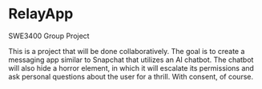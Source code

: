 # RelayApp
SWE3400 Group Project

This is a project that will be done collaboratively. 
The goal is to create a messaging app similar to Snapchat that utilizes an AI chatbot. The chatbot
will also hide a horror element, in which it will escalate its permissions and ask personal questions
about the user for a thrill. With consent, of course.
